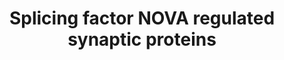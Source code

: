 ---
annotations:
- id: PW:0000333
  parent: signaling pathway
  type: Pathway Ontology
  value: cadherin mediated signaling pathway
authors:
- B.taneri
- Mkutmon
- MaintBot
- Ddigles
- Egonw
citedin:
- link: PMC5732286
  title: Genomic footprints of dryland stress adaptation in Egyptian fat-tail sheep
    and their divergence from East African and western Asia cohorts (2017)
- link: 10.1038/mtm.2014.7
  title: Proteomic profiling of salivary gland after nonviral gene transfer mediated
    by conventional plasmids and minicircles (2014)
- link: 10.1016/j.molmet.2025.102197
  title: An epigenome atlas of mouse adipocytes (2025)
- link: PMC12302725
  title: Mammary tissue microbiome analysis in PyMT mice reveals Methylobacteria as
    a commensal organism with potential therapeutic applications (2025)
description: Synaptic Communication influenced by NOVA-splicing regulation
last-edited: 2019-09-17
organisms:
- Mus musculus
redirect_from:
- /index.php/Pathway:WP1983
- /instance/WP1983
- /instance/WP1983_r123566
revision: r123566
schema-jsonld:
- '@context': https://schema.org/
  '@id': https://wikipathways.github.io/pathways/WP1983.html
  '@type': Dataset
  creator:
    '@type': Organization
    name: WikiPathways
  description: Synaptic Communication influenced by NOVA-splicing regulation
  keywords:
  - 4.1B
  - 4.1G
  - 4.1N
  - 4.1R
  - AGRIN
  - Ankyrin G
  - Aplp2
  - CASK
  - Calsyntenin
  - Camk2g
  - Cask
  - Cav2.2
  - Chl1
  - Clasp1
  - Dab1
  - EphrinA5
  - GABAARg2
  - GABAB2R
  - GIRK2
  - Gephrin
  - GluR6
  - Igsf4a
  - Igsf4b
  - JNK2
  - Kcnq2
  - MAP4
  - Munc18
  - N-Cadherin
  - NIK/Mapk4
  - NMDAR1
  - NMDAR2B
  - Neogenin
  - Netrin G1
  - PIP2
  - PKCz
  - PMCA1
  - Plcb4
  - Rap1
  - Rap1gap
  - SKIP
  - Slo
  - Syntaxin 2
  - neurochondrin
  license: CC0
  name: Splicing factor NOVA regulated synaptic proteins
seo: CreativeWork
title: Splicing factor NOVA regulated synaptic proteins
wpid: WP1983
---